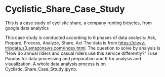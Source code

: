 # Cyclistic_Share_Case_Study
This is a case study of cyclistic share, a company renting bicycles, from google data analytics

This case study is conducted according to 6 phases of data analysis: Ask, Prepare, Process, Analyze, Share, Act
The data is from https://divvy-tripdata.s3.amazonaws.com/index.html.
The question to solve by analysis is "How do annual riders and casual riders use this service differently?"
I use Pandas for data processing and preparation and R for analysis and visualization.
A whole data analysis process is on Cyclistic_Share_Case_Sttudy.ipynb.
